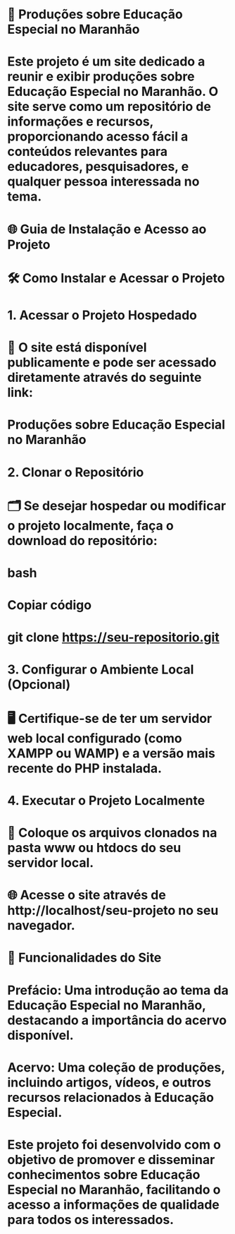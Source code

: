 # 🌟 Produções sobre Educação Especial no Maranhão
# Este projeto é um site dedicado a reunir e exibir produções sobre Educação Especial no Maranhão. O site serve como um repositório de informações e recursos, proporcionando acesso fácil a conteúdos relevantes para educadores, pesquisadores, e qualquer pessoa interessada no tema.

# 🌐 Guia de Instalação e Acesso ao Projeto
# 🛠️ Como Instalar e Acessar o Projeto
# 1. Acessar o Projeto Hospedado
# 🔗 O site está disponível publicamente e pode ser acessado diretamente através do seguinte link:
# Produções sobre Educação Especial no Maranhão
# 2. Clonar o Repositório
# 🗂️ Se desejar hospedar ou modificar o projeto localmente, faça o download do repositório:
# bash
# Copiar código
# git clone https://seu-repositorio.git
# 3. Configurar o Ambiente Local (Opcional)
# 🖥️ Certifique-se de ter um servidor web local configurado (como XAMPP ou WAMP) e a versão mais recente do PHP instalada.
# 4. Executar o Projeto Localmente
# 📂 Coloque os arquivos clonados na pasta www ou htdocs do seu servidor local.
# 🌐 Acesse o site através de http://localhost/seu-projeto no seu navegador.
# 📝 Funcionalidades do Site
# Prefácio: Uma introdução ao tema da Educação Especial no Maranhão, destacando a importância do acervo disponível.
# Acervo: Uma coleção de produções, incluindo artigos, vídeos, e outros recursos relacionados à Educação Especial.

# Este projeto foi desenvolvido com o objetivo de promover e disseminar conhecimentos sobre Educação Especial no Maranhão, facilitando o acesso a informações de qualidade para todos os interessados.
